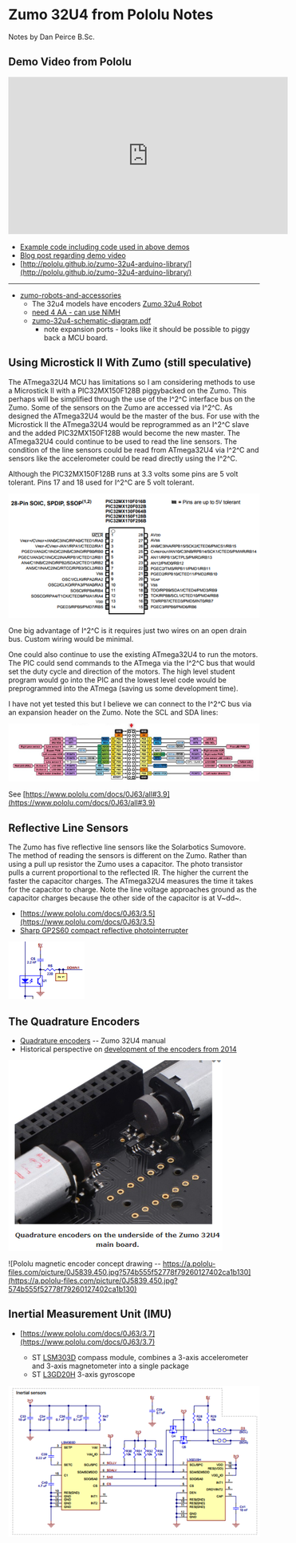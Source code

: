 # Zumo 32U4 from Pololu Notes

Notes by Dan Peirce B.Sc.

<!---
use 
     pandoc -s -t html5 -T "Zumo 32U4 from Pololu" -c pandocbd.css zumo-robot.md -o zumo-robot.html
-->

## Demo Video from Pololu

<iframe width="560" height="315" src="https://www.youtube.com/embed/Jtwu7-T1a9o" frameborder="0" allowfullscreen></iframe>

* [Example code including code used in above demos](https://github.com/pololu/zumo-32u4-arduino-library/tree/master/examples)
* [Blog post regarding demo video](https://www.pololu.com/blog/482/video-zumo-32u4-robot-example-projects)
* [http://pololu.github.io/zumo-32u4-arduino-library/](http://pololu.github.io/zumo-32u4-arduino-library/)

-------------

* [zumo-robots-and-accessories](https://www.pololu.com/category/129/zumo-robots-and-accessories)
    * The 32u4 models have encoders [Zumo 32u4 Robot](https://www.pololu.com/category/170/zumo-32u4-robot)
    * [need 4 AA - can use NiMH](https://www.digikey.ca/product-detail/en/panasonic-bsg/BK-200AAB9B/P688-ND/5067197)
    * [zumo-32u4-schematic-diagram.pdf](https://www.pololu.com/file/download/zumo-32u4-schematic-diagram.pdf?file_id=0J862)
        * note expansion ports - looks like it should be possible to piggy back a MCU board. 
           
## Using Microstick II With Zumo (still speculative)

The ATmega32U4 MCU has limitations so I am considering methods to use a Microstick II with a 
PIC32MX150F128B piggybacked on the Zumo. This perhaps will be simplified through the use of the I^2^C 
interface bus on the Zumo. Some of the sensors on the Zumo are accessed via I^2^C. As designed the ATmega32U4 would 
be the master of the bus. For use with the Microstick II the ATmega32U4 would be reprogrammed as an I^2^C slave 
and the added PIC32MX150F128B would become the new master. The ATmega32U4 could continue to be used to read
the line sensors. The condition of the line sensors could be read from ATmega32U4 via I^2^C and sensors like 
the accelerometer could be read directly using the I^2^C.

Although the PIC32MX150F128B runs at 3.3 volts some pins are 5 volt tolerant. Pins 17 and 18 used for I^2^C are 
5 volt tolerant.

![](zumo/pic32mx150f128b-pins.png)

One big advantage of I^2^C is it requires just two wires on an open drain bus. Custom wiring would be minimal. 

One could also continue to use the existing ATmega32U4 to run the motors. The PIC could send commands to the ATmega 
via the I^2^C bus that would set the duty cycle and direction of the motors. The high level student program
would go into the PIC and the lowest level code would be preprogrammed into the ATmega (saving us some development 
time).

I have not yet tested this but I believe we can connect to the I^2^C bus via an expansion header on the Zumo. 
Note the SCL and SDA lines:

![Zumo Right Side Expansion Area](zumo/expansion-area-right.png)

See [https://www.pololu.com/docs/0J63/all#3.9](https://www.pololu.com/docs/0J63/all#3.9)

## Reflective Line Sensors

The Zumo has five reflective line sensors like the Solarbotics Sumovore. The method of reading the sensors is 
different on the Zumo. Rather than using a pull up resistor the Zumo uses a capacitor. The photo transistor pulls a current
proportional to the reflected IR. The higher the current the faster the capacitor charges. The ATmega32U4 measures 
the time it takes for the capacitor to charge. Note the line voltage approaches ground as the capacitor charges because the other 
side of the capacitor is at V~dd~.

* [https://www.pololu.com/docs/0J63/3.5](https://www.pololu.com/docs/0J63/3.5)
* [ Sharp GP2S60 compact reflective photointerrupter](https://www.pololu.com/file/download/GP2S60_DS.pdf?file_id=0J683)

![](zumo/reflective.png)

## The Quadrature Encoders

* [Quadrature encoders](https://www.pololu.com/docs/0J63/3.4) -- Zumo 32U4 manual
* Historical perspective on [development of the encoders from 2014](https://www.pololu.com/blog/414/new-products-magnetic-quadrature-encoders-for-micro-metal-gearmotors)

![](zumo/encoders.png)

![Pololu magnetic encoder concept drawing -- https://a.pololu-files.com/picture/0J5839.450.jpg?574b555f52778f79260127402ca1b130](https://a.pololu-files.com/picture/0J5839.450.jpg?574b555f52778f79260127402ca1b130)

## Inertial Measurement Unit (IMU)

* [https://www.pololu.com/docs/0J63/3.7](https://www.pololu.com/docs/0J63/3.7)

    * ST [LSM303D](https://www.pololu.com/product/2127) compass module, combines a 3-axis accelerometer and 3-axis magnetometer into a single package
	* ST [L3GD20H](https://www.pololu.com/product/2129) 3-axis gyroscope

![Inertial Sensors](zumo/inertial-sensors.png)
